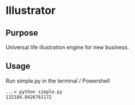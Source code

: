 # Illustrator

## Purpose
Universal life illustration engine for new business.

## Usage
Run simple.py in the terminal / Powershell

```
...> python simple.py
132184.0426761172
```